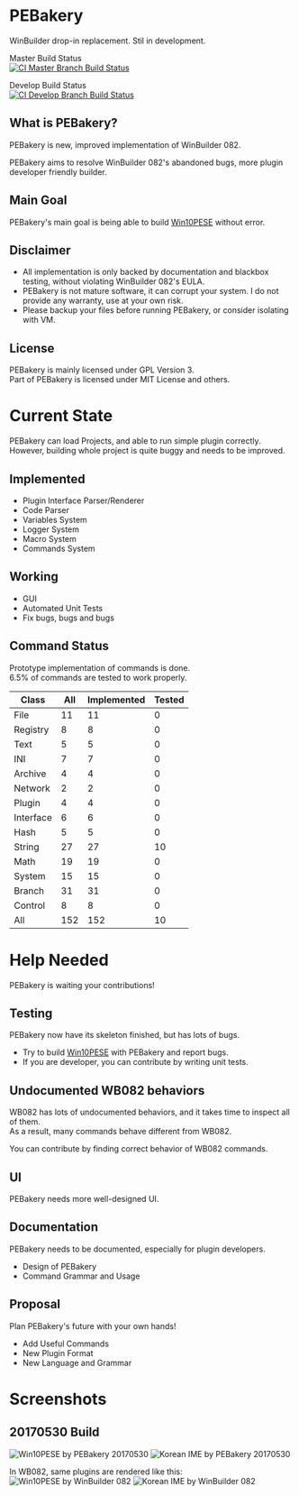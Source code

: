 # PEBakery
WinBuilder drop-in replacement. Stil in development.

Master Build Status  
[![CI Master Branch Build Status](https://ci.appveyor.com/api/projects/status/j3p0v26j7nky0bvu/branch/master?svg=true)](https://ci.appveyor.com/project/ied206/pebakery/branch/master)

Develop Build Status  
[![CI Develop Branch Build Status](https://ci.appveyor.com/api/projects/status/j3p0v26j7nky0bvu/branch/develop?svg=true)](https://ci.appveyor.com/project/ied206/pebakery/branch/develop)
 
## What is PEBakery?
PEBakery is new, improved implementation of WinBuilder 082.

PEBakery aims to resolve WinBuilder 082's abandoned bugs, more plugin developer friendly builder.

## Main Goal
PEBakery's main goal is being able to build [Win10PESE](http://win10se.cwcodes.net/) without error.

## Disclaimer
- All implementation is only backed by documentation and blackbox testing, without violating WinBuilder 082's EULA.
- PEBakery is not mature software, it can corrupt your system. I do not provide any warranty, use at your own risk.
- Please backup your files before running PEBakery, or consider isolating with VM.

## License
PEBakery is mainly licensed under GPL Version 3.  
Part of PEBakery is licensed under MIT License and others.


# Current State
PEBakery can load Projects, and able to run simple plugin correctly.  
However, building whole project is quite buggy and needs to be improved.

## Implemented
- Plugin Interface Parser/Renderer
- Code Parser
- Variables System
- Logger System
- Macro System
- Commands System

## Working
- GUI
- Automated Unit Tests
- Fix bugs, bugs and bugs

## Command Status
Prototype implementation of commands is done.  
6.5% of commands are tested to work properly.

|   Class   | All | Implemented | Tested |
|-----------|-----|-------------|--------|
| File      | 11  | 11          | 0      |
| Registry  | 8   | 8           | 0      |
| Text      | 5   | 5           | 0      |
| INI       | 7   | 7           | 0      |
| Archive   | 4   | 4           | 0      |
| Network   | 2   | 2           | 0      |
| Plugin    | 4   | 4           | 0      |
| Interface | 6   | 6           | 0      |
| Hash      | 5   | 5           | 0      |
| String    | 27  | 27          | 10     |
| Math      | 19  | 19          | 0      |
| System    | 15  | 15          | 0      |
| Branch    | 31  | 31          | 0      |
| Control   | 8   | 8           | 0      |
| All       | 152 | 152         | 10     |


# Help Needed
PEBakery is waiting your contributions!

## Testing
PEBakery now have its skeleton finished, but has lots of bugs.  
- Try to build [Win10PESE](http://win10se.cwcodes.net/) with PEBakery and report bugs.
- If you are developer, you can contribute by writing unit tests.

## Undocumented WB082 behaviors
WB082 has lots of undocumented behaviors, and it takes time to inspect all of them.  
As a result, many commands behave different from WB082.

You can contribute by finding correct behavior of WB082 commands.

## UI
PEBakery needs more well-designed UI.

## Documentation
PEBakery needs to be documented, especially for plugin developers.
- Design of PEBakery
- Command Grammar and Usage

## Proposal
Plan PEBakery's future with your own hands!
- Add Useful Commands
- New Plugin Format
- New Language and Grammar


# Screenshots
## 20170530 Build
![Win10PESE by PEBakery 20170530](https://raw.githubusercontent.com/ied206/PEBakery/master/Image/PEBakery.png)
![Korean IME by PEBakery 20170530](https://raw.githubusercontent.com/ied206/PEBakery/master/Image/PEBakery-Korean_IME.png)

In WB082, same plugins are rendered like this:  
![Win10PESE by WinBuilder 082](https://raw.githubusercontent.com/ied206/PEBakery/master/Image/WB082.png)
![Korean IME by WinBuilder 082](https://raw.githubusercontent.com/ied206/PEBakery/master/Image/WB082-Korean_IME.png)

